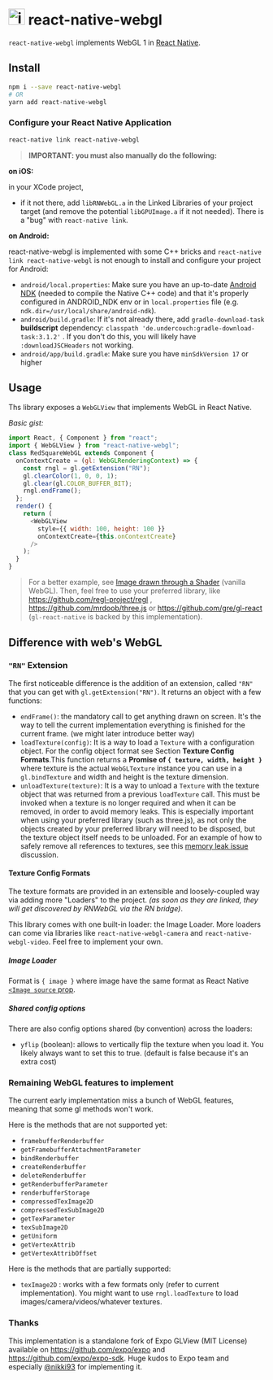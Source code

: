 <img width="32" alt="icon" src="https://cloud.githubusercontent.com/assets/211411/9813786/eacfcc24-5888-11e5-8f9b-5a907a2cbb21.png"> react-native-webgl
========

`react-native-webgl` implements WebGL 1 in [React Native](https://facebook.github.io/react-native/).

## Install

```bash
npm i --save react-native-webgl
# OR
yarn add react-native-webgl
```


### Configure your React Native Application

```bash
react-native link react-native-webgl
```

> **IMPORTANT: you must also manually do the following:**

**on iOS:**

in your XCode project,
- if it not there, add `libRNWebGL.a` in the Linked Libraries of your project target (and remove the potential `libGPUImage.a` if it not needed). There is a "bug" with `react-native link`.

**on Android:**

react-native-webgl is implemented with some C++ bricks and `react-native link react-native-webgl` is not enough to install and configure your project for Android:

- `android/local.properties`: Make sure you have an up-to-date [Android NDK](https://developer.android.com/ndk/guides/index.html) (needed to compile the Native C++ code) and that it's properly configured in ANDROID_NDK env or in `local.properties` file (e.g. `ndk.dir=/usr/local/share/android-ndk`).
- `android/build.gradle`: If it's not already there, add `gradle-download-task` **buildscript** dependency: `classpath 'de.undercouch:gradle-download-task:3.1.2'` . If you don't do this, you will likely have `:downloadJSCHeaders` not working.
- `android/app/build.gradle`: Make sure you have `minSdkVersion 17` or higher

## Usage

Ths library exposes a `WebGLView` that implements WebGL in React Native.

*Basic gist:*
```js
import React, { Component } from "react";
import { WebGLView } from "react-native-webgl";
class RedSquareWebGL extends Component {
  onContextCreate = (gl: WebGLRenderingContext) => {
    const rngl = gl.getExtension("RN");
    gl.clearColor(1, 0, 0, 1);
    gl.clear(gl.COLOR_BUFFER_BIT);
    rngl.endFrame();
  };
  render() {
    return (
      <WebGLView
        style={{ width: 100, height: 100 }}
        onContextCreate={this.onContextCreate}
      />
    );
  }
}
```

> For a better example, see [Image drawn through a Shader](example/App.js) (vanilla WebGL).
Then, feel free to use your preferred library, like https://github.com/regl-project/regl , https://github.com/mrdoob/three.js or https://github.com/gre/gl-react (`gl-react-native` is backed by this implementation).

## Difference with web's WebGL

### `"RN"` Extension
The first noticeable difference is the addition of an extension, called `"RN"` that you can get with `gl.getExtension("RN")`. It returns an object with a few functions:

- `endFrame()`: the mandatory call to get anything drawn on screen. It's the way to tell the current implementation everything is finished for the current frame. (we might later introduce better way)
- `loadTexture(config)`: It is a way to load a `Texture` with a configuration object. For the config object format see Section **Texture Config Formats**.This function returns a **Promise of `{ texture, width, height }`** where texture is the actual `WebGLTexture` instance you can use in a `gl.bindTexture` and width and height is the texture dimension.
- `unloadTexture(texture)`: It is a way to unload a `Texture` with the texture object that was returned from a previous `loadTexture` call. This must be invoked when a texture is no longer required and when it can be removed, in order to avoid memory leaks. This is especially important when using your preferred library (such as three.js), as not only the objects created by your preferred library will need to be disposed, but the texture object itself needs to be unloaded. For an example of how to safely remove all references to textures, see this [memory leak issue](https://github.com/react-community/react-native-webgl/issues/23) discussion.

#### Texture Config Formats

The texture formats are provided in an extensible and loosely-coupled way via adding more "Loaders" to the project. *(as soon as they are linked, they will get discovered by RNWebGL via the RN bridge)*.

This library comes with one built-in loader: the Image Loader. More loaders can come via libraries like `react-native-webgl-camera` and `react-native-webgl-video`. Feel free to implement your own.

##### Image Loader

Format is `{ image }` where image have the same format as React Native [`<Image source` prop](https://facebook.github.io/react-native/docs/image.html#source).

##### Shared config options

There are also config options shared (by convention) across the loaders:

- `yflip` (boolean): allows to vertically flip the texture when you load it. You likely always want to set this to true. (default is false because it's an extra cost)

### Remaining WebGL features to implement

The current early implementation miss a bunch of WebGL features, meaning that some gl methods won't work.

Here is the methods that are not supported yet:

- `framebufferRenderbuffer`
- `getFramebufferAttachmentParameter`
- `bindRenderbuffer`
- `createRenderbuffer`
- `deleteRenderbuffer`
- `getRenderbufferParameter`
- `renderbufferStorage`
- `compressedTexImage2D`
- `compressedTexSubImage2D`
- `getTexParameter`
- `texSubImage2D`
- `getUniform`
- `getVertexAttrib`
- `getVertexAttribOffset`

Here is the methods that are partially supported:

- `texImage2D` : works with a few formats only (refer to current implementation). You might want to use `rngl.loadTexture` to load images/camera/videos/whatever textures.

### Thanks

This implementation is a standalone fork of Expo GLView (MIT License) available on
https://github.com/expo/expo and https://github.com/expo/expo-sdk.
Huge kudos to Expo team and especially [@nikki93](https://github.com/nikki93) for implementing it.
